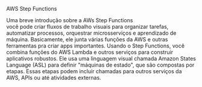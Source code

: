 AWS Step Functions 

Uma breve introdução sobre a AWs Step Functions <br>
você pode criar fluxos de trabalho visuais para organizar tarefas, automatizar processos, orquestrar microsserviços e aprendizado de máquina. Basicamente, ele junta várias funções da AWS e outras ferramentas pra criar apps importantes.
Usando o Step Functions, você combina funções do AWS Lambda e outros serviços para construir aplicativos robustos. Ele usa uma linguagem visual chamada Amazon States Language (ASL) para definir "máquinas de estado", que são compostas por etapas. Essas etapas podem incluir chamadas para outros serviços da AWS, APIs ou até atividades externas.
